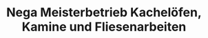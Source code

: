 ---
title: "Nega Meisterbetrieb Kachelöfen, Kamine und Fliesenarbeiten"
url: /ploen/nega-meisterbetrieb-kacheloefen-kamine-und-fliesenarbeiten/
shop: Kamine & Öfen
---